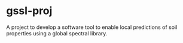 # gssl-proj
A project to develop a software tool to enable local predictions of soil properties using a global spectral library.
